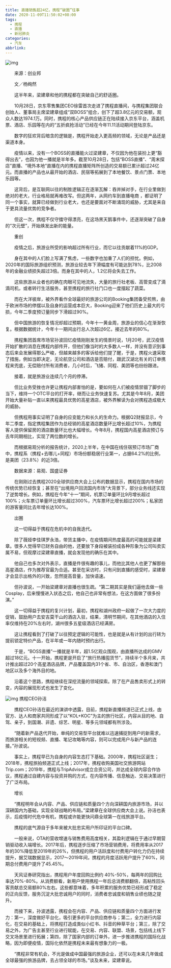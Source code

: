 ```yaml
---
title: 直播销售超24亿，携程“破圈”往事
date: 2020-11-09T11:50:02+08:00
tags:
  - 携程
  - 直播
  - 新冠肺炎
categories:
  - 汽车
abbrlink:
---
```


![img](https://cdn.jsdelivr.net/gh/yakeing/Documentation@main/Hexo/images/f399-kcieywa2057006.jpg)

　　来源：创业邦

　　文／杨绚然

　　这半年来，梁建章和他的携程都在突破自己的舒适圈。

　　10月28日，京东零售集团CEO徐雷首次走进了携程直播间，与携程集团联合创始人、董事局主席梁建章组成“双BOSS”组合，创下了超3.8亿元的交易额，观众人数达1974.1万。同时，携程的核心产品供应链正在陆续接入京东平台，涵盖机票、酒店、乐园等在内的“五折疯抢活动”已经在今年11.11活动期间登陆京东。

　　数字的狂欢背后暗含的逻辑是，携程开始走入更高频的领域，无论是产品还是渠道本身。

　　疫情以来，没有一个BOSS的直播能火过梁建章，不仅因为他在装扮上更“豁得出去”，也因为他一播就是半年多。截至10月28日，包括“BOSS直播”、“周末探店”直播、“境外本地”直播在内的携程直播矩阵所创造的交易额已累计超过24亿元。而直播的产品也从最开始的酒店、民宿等拓展到了本地餐饮、景点门票、本地乐园等。

　　这背后，是互联网以往的制胜逻辑正在逐渐瓦解：吞并掉对手，在行业里做到绝对的老大，行业格局就再难改写。但这两年，从网约车到直播电商 ，都证明了同一个事实，就算已经做到行业老大，也还是要面对不断涌现的威胁，尤其是来自于更具流量优势的竞争者。

　　但这一次，携程不仅守擂守得漂亮，在这场黑天鹅事件中，还逐渐突破了自身的“次元壁”，开始焕发出新的能量。

　　重创

　　疫情之后，旅游业所受的影响超过所有行业，而它以往贡献着11%的GDP。

　　身在其中的人们脸上写满了焦虑，一些数字也加重了人们的担忧。例如，2020年的国际旅游组织预测，旅游业较去年下滑幅度有可能达到78%，比2008年的金融业绩损失超过3倍。而身在其中的人，1.2亿将会失去工作。

　　这些旅游从业者也的确在肉眼可见地流失，大量的旅行社老板、高管变成了滴滴司机，或者转行生活服务，甚至携程的旅行社门口也一度摆起了蔬菜。

　　而在大洋彼岸，被外界看作全球最好的旅游公司的Booking集团备受煎熬，由于欧洲市场的停摆以及自身的运营成本巨大，Booking迎来了他们历史上最大的亏损，今年二季度预订量同步下滑超过90%。

　　但中国旅游的恢复情况却超过预期，今年十一黄金周，旅游业的信心在渐渐恢复。根据数据统计，今年十一期间出行总人次超过6亿，接近去年的80%。

　　携程集团首席市场官孙波回忆疫情刚刚发生的情景时说，1月20号，武汉疫情开始扩散的消息在携程内部传开，但他们像当时的大多数人一样，并没有意识到事态后来会发展得那么严峻，但越来越多的客诉给他们提了醒，于是，携程火速采取了措施，例如当即决定，无论航空公司和酒店是否赔付，跟武汉湖北有关的订单携程来兜底，无偿赔付所有消费者，几小时后，飞猪、同程、美团等也纷纷跟进。

　　接着，就是旅游业连续几个月的停滞。

　　但比业务受挫也许更让携程内部害怕的是，要如何在人们被疫情禁锢了脚步的当下，维持一个OTC平台的打开率，继而让业务快速复苏。尤其是今年8月，美团开始大量补贴一直以来携程最具优势的高星酒店，被外界解读为会对携程造成极大的威胁。

　　但携程用事实证明了自身的应变能力和长久的生命力。根据Q2财报显示，今年二季度，指定携程集团作为总经销的高星酒店数量环比增长超过10%，为携程客人提供保留房的酒店数量环比也大幅增长。今年8月，携程国内高星酒店预订与去年同期相比，实现了两位数的增长。

　　而根据易观分析的报告统计，2020上半年，在中国在线住宿预订市场厂商中，携程系（携程+去哪儿+同程）市场份额稳居行业第一，占据64.2%的比例，是美团（23.8%）的近3倍。

　　数据来源：易观、国盛证券

　　在刚刚过去携程2020全球供应商大会上公布的数据显示，携程在国内市场的传统优势已经恢复；甚至在“出境用户回流国内市场”大背景下，部分业务线还实现了逆势增长。例如，携程在今年“十一”期间，机票订单量环比9月增长超过100%；火车票订单量环比增长超过300%，汽车票环比增长超过200%；私家团的游客量同比去年增长达100%。

　　出圈

　　这一切得益于携程在危机中的自我迭代。

　　除了薇娅李佳琪罗永浩，带货主播中，在疫情期间热度最高的可能就是梁建章。很多人觉得早已财务自由的他，还要放下身段被装扮成各种形象为公司叫卖实属不易，但观摩过梁建章直播，就会发现他的确乐在其中。

　　他自己也多次对外表示，直播是件很有趣的事儿，而他比其他人也更了解那些高星酒店，作为推荐官最为合适。甚至在采访时，只有问到直播的感受时，梁建章才会显示出格外的兴致，忽然提高音量，加快语速。

　　但孙波说，一开始梁建章对直播也很生疏。“第二期其实是我们逼他去做一些Cosplay，后来慢慢进入状态之后，他自己也非常有想法，在这方面做了很多扮演。”

　　这一切得益于携程的复兴计划，最初，携程和湖州政府一起做了一次大力度的促销，鼓励用户去安吉莫干山的酒店入驻，结果，清明节期间，在其他酒店的入住率仅维持在20%左右时，湖州很多五星级酒店已经满房。

　　这让携程看到了打破了以往预定逻辑的可能性，也是就是从有计划的出行转为提前锁定特价产品，在半年或一年内随时预约出行。

　　于是，“BOSS直播”一播就是半年，超1.5亿观众围观，由直播所达成的GMV超过18亿元。十一开始，携程更是开启了“旅行热播囤货节”，持续半个多月来，共计推出超过20个高星酒店品牌，产品覆盖国内31个省、市、自治区，香港和澳门地区以及多个海外目的地。

　　沿着这个思路，携程继续在深挖流量的领域探索。除了在产品售卖形式上的转变，内容的展现形式也发生了变化。

![img](https://cdn.jsdelivr.net/gh/yakeing/Documentation@main/Hexo/images/d85a-kcieywa2049966.jpg)
携程CEO孙洁

　　携程CEO孙洁在最近的演讲中透露，目前，携程新直播频道已正式上线，由官方、达人和商家共同形成了以“KOL+KOC”为主的旅行社区，内容从目的地、自驾、亲子，到国潮、非遗、综艺、明星、等多元领域都有所涉及。

　　“随着新产品迭代开始，单纯的交易型平台就难以迅速捕捉到用户的新需求，而旅游相关的短视频、直播、笔记攻略等内容，则可以完成用户与新产品的连接。”孙波说。

　　事实上，携程早已为自身的内容生态打下基础。2000年，携程社区诞生；2018年，携程旅拍频道正式上线；2017年，携程收购美国社交旅游网站Trip.com；2019年，携程与TripAdvisor成立合资公司，并达成全球内容合作协议，携程通过自建内容与投资并购的方式，在内容传播、信息触达、交易决策进行了广泛布局。

　　增长

　　“携程明年会从内容、产品、供应链和质量四个方向深耕国内旅游市场，并以深耕国内为基础，实现全球战略的布局。”梁建章在全球供应商大会上说。孙洁也表示，后疫情时代危中有机，携程或许能更快问鼎全球第一在线旅游平台。

　　携程的底气源自于多年来被大批忠实用户所印证的平台口碑。

　　一般来说，OTA的营收增速与销售费用高度相关，其盈利逻辑在于通过早期营销驱动收入端增长。2017年后，携程逐步压缩了市场营销费用，将费用率从2017年的30%降低至2019年的26%，但携程的用户活跃度和付费用户转化力仍在持续提升，据艾瑞数据显示，2017～2019年间，携程的月度活跃用户提升了60%，同期总付费用户提升了45.45%。

　　天风证券研究指出，携程用户年度回购比例约 40%-50%，每两年的回购比率达70%-80%。从消费额看，新用户使用携程一年后总消费额翻倍，高粘性回头客贡献总交易额80%左右。这些都意味着，多年积累的服务优势已经形成了稳定的正向反馈，服务沉淀大批忠诚用户的同时，消费者忠诚度和销售业绩也随之提升。

　　而接下来，孙波透露，携程会在内容、产品、供应链和质量四个方面进行发力：第一，深度做好平台化，吸引更多的平台供应商参与；第二，全力进行内容化，在交易的基础上，将携程打造成类似小红书、抖音的种草平台；第三，除了交易之外，为广告主甚至行业进行赋能，在交易、内容、联盟、场景，包括线上线下交叉场景里进行拓展；第四，除了国家内部的订单外，进一步推进携程的国际化战略，因为即便疫情，国际化依然是携程未来最有想象力的一极。

　　“携程非常有机会，不光是做成中国最强的旅游企业，还可以在未来几年做成全球最强的旅游品牌，去占领全球的市场。”谈及未来，梁建章说。